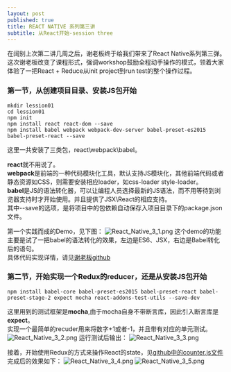 ```yaml
---
layout: post
published: true
title: REACT NATIVE 系列第三讲
subtitle: 从React开始-session three
---
```


在阔别上次第二讲几周之后，谢老板终于给我们带来了React Native系列第三弹。  
这次谢老板改变了课程形式，强调workshop鼓励全程动手操作的模式，领着大家体验了一把React + Reduce从init project到run test的整个操作过程。

### 第一节，从创建项目目录、安装JS包开始
~~~
mkdir lession01
cd lession01
npm init
npm install react react-dom --save
npm install babel webpack webpack-dev-server babel-preset-es2015 babel-preset-react --save
~~~
这里一共安装了三类包，react\webpack\babel。  

**react**就不用说了。  
**webpack**是前端的一种代码模块化工具，默认支持JS模块化，其他前端代码或者静态资源如CSS，则需要安装相应loader，如css-loader style-loader。  
**babel**是JS的语法转化器，可以让编程人员选择最新的JS语法，而不用等待到浏览器支持时才开始使用。并且提供了JSX\React的相应支持。  
其中--save的选项，是将项目中的包依赖自动保存入项目目录下的package.json文件。

第一个实践而成的Demo，见下图：
![React_Native_3_1.png]({{site.baseurl}}/img/React_Native_3_1.png)
这个demo的功能主要是试了一把babel的语法转化的效果，左边是ES6、JSX，右边是Babel转化后的语句。  
具体代码实现详情，请见[谢老板github](https://github.com/wesleyxie/lesson1)

### 第二节，开始实现一个Redux的reducer，还是从安装JS包开始
~~~
npm install babel-core babel-preset-es2015 babel-preset-react babel-preset-stage-2 expect mocha react-addons-test-utils --save-dev
~~~
这里用到的测试框架是**mocha**,由于mocha自身不带断言库，因此引入断言库是**expect**。  
实现一个最简单的recuder用来将数字+1或者-1，并且带有对应的单元测试。
![React_Native_3_2.png]({{site.baseurl}}/img/React_Native_3_2.png)
运行测试后输出：
![React_Native_3_3.png]({{site.baseurl}}/img/React_Native_3_3.png)

接着，开始使用Redux的方式来操作React的state，见[github中的counter.js文件](https://github.com/wesleyxie/lesson1/blob/master/counter.js)
完成后的效果如下：
![React_Native_3_4.png]({{site.baseurl}}/img/React_Native_3_4.png)
![React_Native_3_5.png]({{site.baseurl}}/img/React_Native_3_5.png)